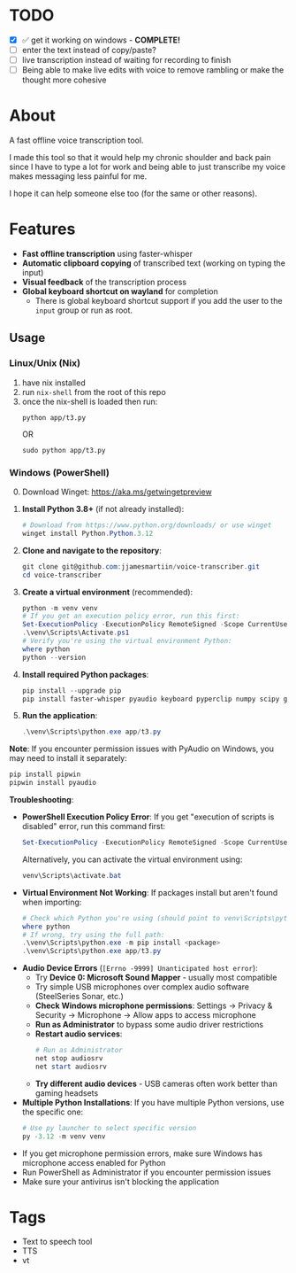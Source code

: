 # TODO
- [x] ✅ get it working on windows - **COMPLETE!**
- [ ] enter the text instead of copy/paste?
- [ ] live transcription instead of waiting for recording to finish
- [ ] Being able to make live edits with voice to remove rambling or make the thought more cohesive

# About
A fast offline voice transcription tool. 

I made this tool so that it would help my chronic shoulder and back pain since I have to type a lot for work and being able to just transcribe my voice makes messaging less painful for me.

I hope it can help someone else too (for the same or other reasons).

# Features
- **Fast offline transcription** using faster-whisper
- **Automatic clipboard copying** of transcribed text (working on typing the input)
- **Visual feedback** of the transcription process
- **Global keyboard shortcut on wayland** for completion 
    - There is global keyboard shortcut support if you add the user to the `input` group or run as root. 

## Usage

### Linux/Unix (Nix)
1. have nix installed
2. run `nix-shell` from the root of this repo 
3. once the nix-shell is loaded then run: 
    ```
    python app/t3.py
    ```
    OR
    ```
    sudo python app/t3.py
    ```

### Windows (PowerShell)
0. Download Winget: https://aka.ms/getwingetpreview
1. **Install Python 3.8+** (if not already installed):
   ```powershell
   # Download from https://www.python.org/downloads/ or use winget
   winget install Python.Python.3.12
   ```

2. **Clone and navigate to the repository**:
   ```powershell
   git clone git@github.com:jjamesmartiin/voice-transcriber.git
   cd voice-transcriber
   ```

3. **Create a virtual environment** (recommended):
   ```powershell
   python -m venv venv
   # If you get an execution policy error, run this first:
   Set-ExecutionPolicy -ExecutionPolicy RemoteSigned -Scope CurrentUser
   .\venv\Scripts\Activate.ps1
   # Verify you're using the virtual environment Python:
   where python
   python --version
   ```

4. **Install required Python packages**:
   ```powershell
   pip install --upgrade pip
   pip install faster-whisper pyaudio keyboard pyperclip numpy scipy gtts pynput
   ```

5. **Run the application**:
   ```powershell
   .\venv\Scripts\python.exe app/t3.py
   ```

**Note**: If you encounter permission issues with PyAudio on Windows, you may need to install it separately:
```powershell
pip install pipwin
pipwin install pyaudio
```

**Troubleshooting**:
- **PowerShell Execution Policy Error**: If you get "execution of scripts is disabled" error, run this command first:
  ```powershell
  Set-ExecutionPolicy -ExecutionPolicy RemoteSigned -Scope CurrentUser
  ```
  Alternatively, you can activate the virtual environment using:
  ```powershell
  venv\Scripts\activate.bat
  ```
- **Virtual Environment Not Working**: If packages install but aren't found when importing:
  ```powershell
  # Check which Python you're using (should point to venv\Scripts\python.exe):
  where python
  # If wrong, try using the full path:
  .\venv\Scripts\python.exe -m pip install <package>
  .\venv\Scripts\python.exe app/t3.py
  ```
- **Audio Device Errors** (`[Errno -9999] Unanticipated host error`):
  - Try **Device 0: Microsoft Sound Mapper** - usually most compatible
  - Try simple USB microphones over complex audio software (SteelSeries Sonar, etc.)
  - **Check Windows microphone permissions**: Settings → Privacy & Security → Microphone → Allow apps to access microphone
  - **Run as Administrator** to bypass some audio driver restrictions
  - **Restart audio services**:
    ```powershell
    # Run as Administrator
    net stop audiosrv
    net start audiosrv
    ```
  - **Try different audio devices** - USB cameras often work better than gaming headsets
- **Multiple Python Installations**: If you have multiple Python versions, use the specific one:
  ```powershell
  # Use py launcher to select specific version
  py -3.12 -m venv venv
  ```
- If you get microphone permission errors, make sure Windows has microphone access enabled for Python
- Run PowerShell as Administrator if you encounter permission issues
- Make sure your antivirus isn't blocking the application

# Tags
- Text to speech tool
- TTS
- vt
